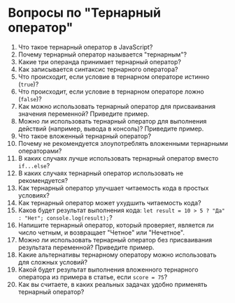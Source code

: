 # Вопросы по "Тернарный оператор"

1. Что такое тернарный оператор в JavaScript?
2. Почему тернарный оператор называется "тернарным"?
3. Какие три операнда принимает тернарный оператор?
4. Как записывается синтаксис тернарного оператора?
5. Что происходит, если условие в тернарном операторе истинно (`true`)?
6. Что происходит, если условие в тернарном операторе ложно (`false`)?
7. Как можно использовать тернарный оператор для присваивания значения переменной? Приведите пример.
8. Можно ли использовать тернарный оператор для выполнения действий (например, вывода в консоль)? Приведите пример.
9. Что такое вложенный тернарный оператор?
10. Почему не рекомендуется злоупотреблять вложенными тернарными операторами?
11. В каких случаях лучше использовать тернарный оператор вместо `if...else`?
12. В каких случаях тернарный оператор использовать не рекомендуется?
13. Как тернарный оператор улучшает читаемость кода в простых условиях?
14. Как тернарный оператор может ухудшить читаемость кода?
15. Каков будет результат выполнения кода: `let result = 10 > 5 ? "Да" : "Нет"; console.log(result);`?
16. Напишите тернарный оператор, который проверяет, является ли число четным, и возвращает "Четное" или "Нечетное".
17. Можно ли использовать тернарный оператор без присваивания результата переменной? Приведите пример.
18. Какие альтернативы тернарному оператору можно использовать для сложных условий?
19. Какой будет результат выполнения вложенного тернарного оператора из примера в статье, если `score = 75`?
20. Как вы считаете, в каких реальных задачах удобно применять тернарный оператор?
